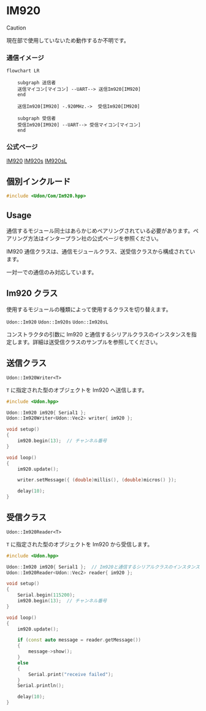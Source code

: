 # IM920

> [!CAUTION]
> 現在部で使用していないため動作するか不明です。

### 通信イメージ

```mermaid
flowchart LR

    subgraph 送信者
    送信マイコン[マイコン] --UART--> 送信Im920[IM920]
    end

    送信Im920[IM920] -.920MHz.->  受信Im920[IM920]

    subgraph 受信者
    受信Im920[IM920] --UART--> 受信マイコン[マイコン]
    end

```

### 公式ページ

[IM920](https://www.interplan.co.jp/solution/wireless/im920/)
[IM920s](https://www.interplan.co.jp/solution/wireless/im920s/)
[IM920sL](https://www.interplan.co.jp/solution/wireless/im920sl/)

</details>

## 個別インクルード

```cpp
#include <Udon/Com/Im920.hpp>
```

## Usage

通信するモジュール同士はあらかじめペアリングされている必要があります。ペアリング方法はインタープラン社の公式ページを参照ください。

IM920 通信クラスは、通信モジュールクラス、送受信クラスから構成されています。

一対一での通信のみ対応しています。

## Im920 クラス

使用するモジュールの種類によって使用するクラスを切り替えます。

`Udon::Im920`
`Udon::Im920s`
`Udon::Im920sL`

コンストラクタの引数に Im920 と通信するシリアルクラスのインスタンスを指定します。詳細は送受信クラスのサンプルを参照してください。

## 送信クラス

`Udon::Im920Writer<T>`

`T` に指定された型のオブジェクトを Im920 へ送信します。

```cpp
#include <Udon.hpp>

Udon::Im920 im920{ Serial1 };
Udon::Im920Writer<Udon::Vec2> writer{ im920 };

void setup()
{
    im920.begin(13);  // チャンネル番号
}

void loop()
{
    im920.update();

    writer.setMessage({ (double)millis(), (double)micros() });

    delay(10);
}
```

## 受信クラス

`Udon::Im920Reader<T>`

`T` に指定された型のオブジェクトを Im920 から受信します。

```cpp
#include <Udon.hpp>

Udon::Im920 im920{ Serial1 };  // Im920と通信するシリアルクラスのインスタンスを指定
Udon::Im920Reader<Udon::Vec2> reader{ im920 };

void setup()
{
    Serial.begin(115200);
    im920.begin(13);  // チャンネル番号
}

void loop()
{
    im920.update();

    if (const auto message = reader.getMessage())
    {
        message->show();
    }
    else
    {
        Serial.print("receive failed");
    }
    Serial.println();

    delay(10);
}
```
